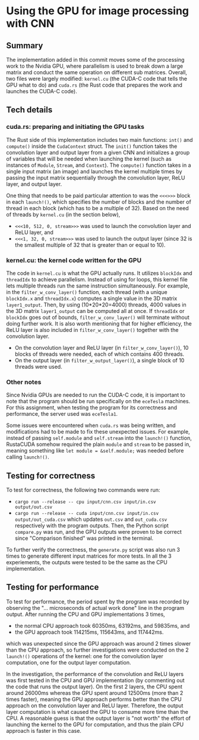 # Using the GPU for image processing with CNN

## Summary
The implementation added in this commit moves some of the processing work to the Nvidia GPU, where parallelism is used to break down a large matrix and conduct the same operation on different sub matrices. Overall, two files were largely modified: `kernel.cu` (the CUDA-C code that tells the GPU what to do) and `cuda.rs` (the Rust code that prepares the work and launches the CUDA-C code).

## Tech details

### cuda.rs: preparing and initiating the GPU tasks
The Rust side of this implementation includes two main functions: `int()` and `compute()` inside the `CudaContext` struct. The `init()` function takes the convolution layer and output layer from a given CNN and initializes a group of variables that will be needed when launching the kernel (such as instances of `Module`, `Stream`, and `Context`). The `compute()` function takes in a single input matrix (an image) and launches the kernel multiple times by passing the input matrix sequentially through the convolution layer, ReLU layer, and output layer.

One thing that needs to be paid particular attention to was the `<<<>>>` block in each `launch!()`, which specifies the number of blocks and the number of thread in each block (which has to be a multiple of 32). Based on the need of threads by `kernel.cu` (in the section below),
- `<<<10, 512, 0, stream>>>` was used to launch the convolution layer and ReLU layer, and
- `<<<1, 32, 0, stream>>>` was used to launch the output layer (since 32 is the smallest multiple of 32 that is greater than or equal to 10).

### kernel.cu: the kernel code written for the GPU
The code in `kernel.cu` is what the GPU actually runs. It utilizes `blockIdx` and `threadIdx` to achieve parallelism. Instead of using for loops, this kernel file lets multiple threads run the same instruction simultaneously. For example, in the `filter_w_conv_layer()` function, each thread (with a unique `blockIdx.x` and `threadIdx.x`) computes a single value in the 3D matrix `layer1_output`. Then, by using (10\*20\*20=4000) threads, 4000 values in the 3D matrix `layer1_output` can be computed all at once. If `threadIdx` or `blockIdx` goes out of bounds, `filter_w_conv_layer()` will terminate without doing further work. It is also worth mentioning that for higher efficiency, the ReLU layer is also included in `filter_w_conv_layer()` together with the convolution layer.

- On the convolution layer and ReLU layer (in `filter_w_conv_layer()`), 10 blocks of threads were needed, each of which contains 400 threads.
- On the output layer (in `filter_w_output_layer()`), a single block of 10 threads were used.

### Other notes
Since Nvidia GPUs are needed to run the CUDA-C code, it is important to note that the program should be run specifically on the `eceTesla` machines. For this assignment, when testing the program for its correctness and performance, the server used was `eceTesla1`.

Some issues were encountered when `cuda.rs` was being written, and modifications had to be made to fix these unexpected issues. For example, instead of passing `self.module` and `self.stream` into the `launch!()` function, RustaCUDA somehow required the plain `module` and `stream` to be passed in, meaning something like `let module = &self.module;` was needed before calling `launch!()`.


## Testing for correctness
To test for correctness, the following two commands were run:
- `cargo run --release -- cpu input/cnn.csv input/in.csv output/out.csv`
- `cargo run --release -- cuda input/cnn.csv input/in.csv output/out_cuda.csv`
which updates `out.csv` and `out_cuda.csv` respectively with the program outputs. Then, the Python script `compare.py` was run, and the GPU outputs were proven to be correct since "Comparison finished" was printed in the terminal.

To further verify the correctness, the `generate.py` script was also run 3 times to generate different input matrices for more tests. In all the 3 experiements, the outputs were tested to be the same as the CPU implementation.

## Testing for performance
To test for performance, the period spent by the program was recorded by observing the "... microseconds of actual work done" line in the program output. After running the CPU and GPU implementations 3 times,
- the normal CPU approach took 60350ms, 63192ms, and 59835ms, and
- the GPU approach took 114215ms, 115643ms, and 117442ms.

which was unexpected since the GPU approach was around 2 times slower than the CPU approach, so further investigations were conducted on the 2 `launch!()` operations of the kernel: one for the convolution layer computation, one for the output layer computation.

In the investigation, the performance of the convolution and ReLU layers was first tested in the CPU and GPU implementation (by commenting out the code that runs the output layer). On the first 2 layers, the CPU spent around 26000ms whereas the GPU spent around 12500ms (more than 2 times faster), meaning the GPU approach performs better than the CPU approach on the convolution layer and ReLU layer. Therefore, the output layer computation is what caused the GPU to consume more time than the CPU. A reasonable guess is that the output layer is "not worth" the effort of launching the kernel to the GPU for computation, and thus the plain CPU approach is faster in this case.


